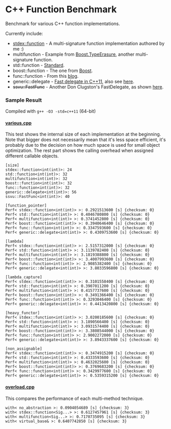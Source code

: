 C++ Function Benchmark
======================

Benchmark for various C++ function implementations.

Currently include:
- [stdex::function](stdex.hpp) - A multi-signature function implementation authored by me :)
- multifunction - Example from [Boost.TypeErasure](http://www.boost.org/doc/html/boost_typeerasure/examples.html#boost_typeerasure.examples.multifunction), another multi-signature function.
- std::function - [Standard](http://en.cppreference.com/w/cpp/utility/functional/function).
- boost::function - The one from [Boost](http://www.boost.org/doc/libs/1_55_0/doc/html/function.html).
- func::function - From this [blog](http://probablydance.com/2013/01/13/a-faster-implementation-of-stdfunction/).
- generic::delegate - [Fast delegate in C++11](http://codereview.stackexchange.com/questions/14730/impossibly-fast-delegate-in-c11), also see [here](https://code.google.com/p/cpppractice/source/browse/trunk/).
- ~~ssvu::FastFunc~~ - Another Don Clugston's FastDelegate, as shown [here](https://groups.google.com/a/isocpp.org/forum/#!topic/std-discussion/QgvHF7YMi3o).

### Sample Result
Compiled with `g++ -O3 -std=c++11` (64-bit)

#### [various.cpp](various.cpp)
This test shows the internal size of each implementation at the beginning.
Note that bigger does not necessarily mean that it's less space efficient, it's probably due to the decision on how much space is used for small object optimization.
The rest part shows the calling overhead when assigned different callable objects.
```
[size]
stdex::function<int(int)>: 24
std::function<int(int)>: 32
multifunction<int(int)>: 32
boost::function<int(int)>: 32
func::function<int(int)>: 32
generic::delegate<int(int)>: 56
ssvu::FastFunc<int(int)>: 40

[function_pointer]
Perf< stdex::function<int(int)> >: 0.2921513600 [s] {checksum: 0}
Perf< std::function<int(int)> >: 0.4046780800 [s] {checksum: 0}
Perf< multifunction<int(int)> >: 0.3741452800 [s] {checksum: 0}
Perf< boost::function<int(int)> >: 0.3940646400 [s] {checksum: 0}
Perf< func::function<int(int)> >: 0.3347593600 [s] {checksum: 0}
Perf< generic::delegate<int(int)> >: 0.4309753600 [s] {checksum: 0}

[lambda]
Perf< stdex::function<int(int)> >: 2.5157312000 [s] {checksum: 0}
Perf< std::function<int(int)> >: 3.1139782400 [s] {checksum: 0}
Perf< multifunction<int(int)> >: 3.1819388800 [s] {checksum: 0}
Perf< boost::function<int(int)> >: 3.4007993600 [s] {checksum: 0}
Perf< func::function<int(int)> >: 2.9085382400 [s] {checksum: 0}
Perf< generic::delegate<int(int)> >: 3.8033596800 [s] {checksum: 0}

[lambda_capture]
Perf< stdex::function<int(int)> >: 0.3101558400 [s] {checksum: 0}
Perf< std::function<int(int)> >: 0.3907011200 [s] {checksum: 0}
Perf< multifunction<int(int)> >: 0.4157737600 [s] {checksum: 0}
Perf< boost::function<int(int)> >: 0.3491366400 [s] {checksum: 0}
Perf< func::function<int(int)> >: 0.3293046400 [s] {checksum: 0}
Perf< generic::delegate<int(int)> >: 0.4413420800 [s] {checksum: 0}

[heavy_functor]
Perf< stdex::function<int(int)> >: 3.0200185600 [s] {checksum: 0}
Perf< std::function<int(int)> >: 3.1890566400 [s] {checksum: 0}
Perf< multifunction<int(int)> >: 3.0931574400 [s] {checksum: 0}
Perf< boost::function<int(int)> >: 3.3808544000 [s] {checksum: 0}
Perf< func::function<int(int)> >: 2.9002272000 [s] {checksum: 0}
Perf< generic::delegate<int(int)> >: 3.8943337600 [s] {checksum: 0}

[non_assignable]
Perf< stdex::function<int(int)> >: 0.3474915200 [s] {checksum: 0}
Perf< std::function<int(int)> >: 0.4333593600 [s] {checksum: 0}
Perf< multifunction<int(int)> >: 0.4632025600 [s] {checksum: 0}
Perf< boost::function<int(int)> >: 0.3769683200 [s] {checksum: 0}
Perf< func::function<int(int)> >: 0.3429977600 [s] {checksum: 0}
Perf< generic::delegate<int(int)> >: 0.5359315200 [s] {checksum: 0}
```

#### [overload.cpp](overload.cpp)
This compares the performance of each multi-method technique.
```
with< no_abstraction >: 0.0904054689 [s] {checksum: 3}
with< stdex::function<Sig...> >: 0.6127457961 [s] {checksum: 3}
with< multifunction<Sig...> >: 0.7170735095 [s] {checksum: 3}
with< virtual_base& >: 0.6407742850 [s] {checksum: 3}
```
